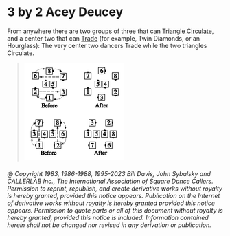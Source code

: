 
# 3 by 2 Acey Deucey

From anywhere there are two groups of three that can 
[Triangle Circulate](triangle_formation.md), 
and a center two that can [Trade](../b2/trade.md) (for example,
Twin Diamonds, or an Hourglass): The very center two
dancers Trade while the two triangles Circulate.

> 
> ![alt](three_by_two_acey_deucey.png)
> 

###### @ Copyright 1983, 1986-1988, 1995-2023 Bill Davis, John Sybalsky and CALLERLAB Inc., The International Association of Square Dance Callers. Permission to reprint, republish, and create derivative works without royalty is hereby granted, provided this notice appears. Publication on the Internet of derivative works without royalty is hereby granted provided this notice appears. Permission to quote parts or all of this document without royalty is hereby granted, provided this notice is included. Information contained herein shall not be changed nor revised in any derivation or publication.

